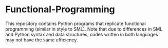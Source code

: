 # Functional-Programming
This repository contains Python programs that replicate functional programming (similar in style to SML).
Note that due to differences in SML and Python syntax and data structures, codes written in both languages may not have the same efficiency.
